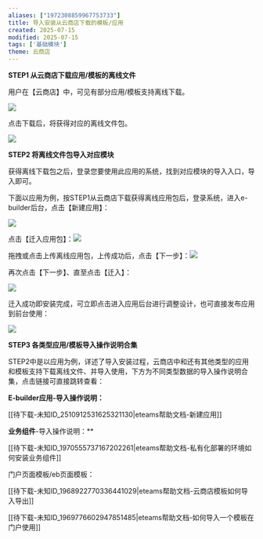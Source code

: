 ```yaml
---
aliases: ["1972308859967753733"]
title: 导入安装从云商店下载的模板/应用
created: 2025-07-15
modified: 2025-07-15
tags: ['基础模块']
theme: 云商店
---
```


**STEP1 从云商店下载应用/模板的离线文件**

用户在【云商店】中，可见有部分应用/模板支持离线下载。

![](3619776838d94e1980506577615b9fc9.jpg)

点击下载后，将获得对应的离线文件包。

![](b8e2166d81df49f3bc4a0875032a6590.jpg)

**STEP2 将离线文件包导入对应模块**

获得离线下载包之后，登录您要使用此应用的系统，找到对应模块的导入入口，导入即可。

下面以应用为例，按STEP1从云商店下载获得离线应用包后，登录系统，进入e-builder后台，点击【新建应用】：

![](d5c5ee4f04f11dbe2b11f3625dc9f108.jpg)

点击【迁入应用包】：![](55d09c173c163a2ab8d6c514fce203b3.jpg)

拖拽或点击上传离线应用包，上传成功后，点击【下一步】：![](5e6d957d60670a1d0aad42c0b8166f5a.jpg)

再次点击【下一步】、直至点击【迁入】：

![](49965809275c36f6e78457fbaf66e27e.jpg)

迁入成功即安装完成，可立即点击进入应用后台进行调整设计，也可直接发布应用到前台使用：

![](4504d54e84fe93d56667cd7e999ff6ae.jpg)

**STEP3 各类型应用/模板导入操作说明合集**

STEP2中是以应用为例，详述了导入安装过程，云商店中和还有其他类型的应用和模板支持下载离线文件、并导入使用，下方为不同类型数据的导入操作说明合集，点击链接可直接跳转查看：

**E-builder应用-导入操作说明：**

[[待下载-未知ID_2510912531625321130|eteams帮助文档-新建应用]]

**业务组件**-导入操作说明：**

[[待下载-未知ID_1970555737167202261|eteams帮助文档-私有化部署的环境如何安装业务组件]]

门户页面模板/eb页面模板：

[[待下载-未知ID_1968922770336441029|eteams帮助文档-云商店模板如何导入导出]]

[[待下载-未知ID_1969776602947851485|eteams帮助文档-如何导入一个模板在门户使用]]